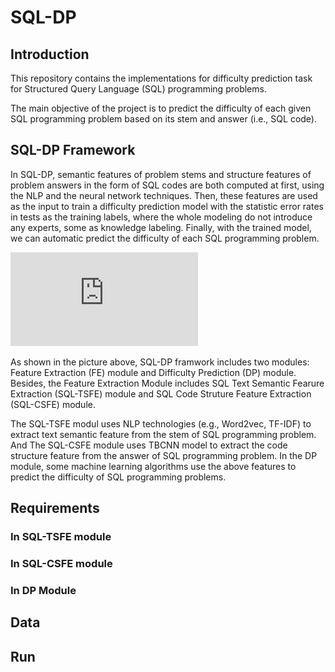 # SQL-DP
## Introduction
This repository contains the implementations for difficulty prediction task for Structured Query Language (SQL) programming problems.

The main objective of the project is to predict the difficulty of each given SQL programming problem based on its stem and answer (i.e., SQL code).

## SQL-DP Framework
In SQL-DP, semantic features of problem stems and structure features of problem answers in the form of SQL codes are both computed at first, using the NLP and the neural network techniques. Then, these features are used as the input to train a difficulty prediction model with the statistic error rates in tests as the training labels, where the whole modeling do not introduce any experts, some as knowledge labeling. Finally, with the trained model, we can automatic predict the difficulty of each SQL programming problem.

![image](https://github.com/SQL-DP/SQL-DP/blob/main/images/framework.pdf)

As shown in the picture above, SQL-DP framwork includes two modules: Feature Extraction (FE) module and Difficulty Prediction (DP) module. Besides, the Feature Extraction Module includes SQL Text Semantic Fearure Extraction (SQL-TSFE) module and SQL Code Struture Feature Extraction (SQL-CSFE) module.

The SQL-TSFE modul uses NLP technologies (e.g., Word2vec, TF-IDF) to extract text semantic feature from the stem of SQL programming problem.
And The SQL-CSFE module uses TBCNN model to extract the code structure feature from the answer of SQL programming problem.
In the DP module, some machine learning algorithms use the above features to predict the difficulty of SQL programming problems.

## Requirements
### In SQL-TSFE module


### In SQL-CSFE module


### In DP Module


## 

## Data

## Run
